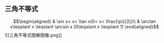 ## 三角不等式
$$\begin{aligned}
& \sin x< x< \tan x(0< x< \frac{\pi}{2})\\
& \arctan x\leqslant x \leqslant \arcsin x (0\leqslant x \leqslant 1)
\end{aligned}$$
![[三角不等式图解图像.png]]
